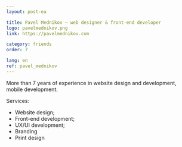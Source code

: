 ```yaml
---
layout: post-ea

title: Pavel Mednikov — web designer & front-end developer
logo: pavelmednikov.png
link: https://pavelmednikov.com

category: friends
order: 7

lang: en
ref: pavel_mednikov
---
```


More than 7 years of experience in website design and development, mobile development.

Services: 
  - Website design;
  - Front-end development;
  - UX/UI development;
  - Branding
  - Print design
